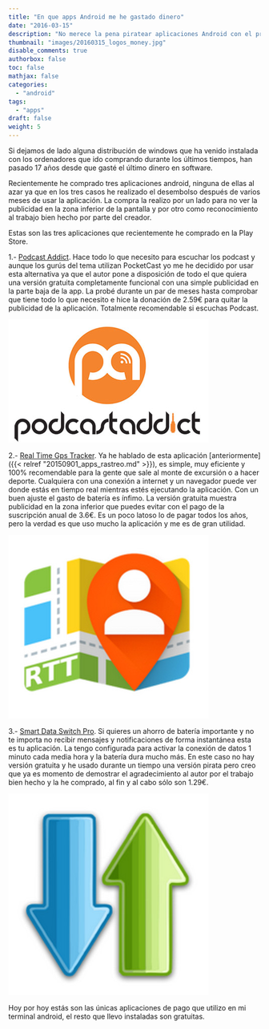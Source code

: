 ```yaml
---
title: "En que apps Android me he gastado dinero"
date: "2016-03-15"
description: "No merece la pena piratear aplicaciones Android con el precio que llevan, estas son las que hasta ahora yo he comprado y por que"
thumbnail: "images/20160315_logos_money.jpg"
disable_comments: true
authorbox: false
toc: false
mathjax: false
categories:
  - "android"
tags:
  - "apps"
draft: false
weight: 5
---
```

Si dejamos de lado alguna distribución de windows que ha venido instalada con los ordenadores que ido comprando durante los últimos tiempos, han pasado 17 años desde que gasté el último dinero en software.

Recientemente he comprado tres aplicaciones android, ninguna de ellas al azar ya que en los tres casos he realizado el desembolso después de varios meses de usar la aplicación. La compra la realizo por un lado para no ver la publicidad en la zona inferior de la pantalla y por otro como reconocimiento al trabajo bien hecho por parte del creador.

Estas son las tres aplicaciones que recientemente he comprado en la Play Store.

1.- [Podcast Addict][11]. Hace todo lo que necesito para escuchar los podcast y aunque los gurús del tema utilizan PocketCast yo me he decidido por usar esta alternativa ya que el autor pone a disposición de todo el que quiera una versión gratuita completamente funcional con una simple publicidad en la parte baja de la app. La probé durante un par de meses hasta comprobar que tiene todo lo que necesito e hice la donación de 2.59€ para quitar la publicidad de la aplicación. Totalmente recomendable si escuchas Podcast.

![imagen][1]

2.- [Real Time Gps Tracker][12]. Ya he hablado de esta aplicación [anteriormente]({{< relref "20150901_apps_rastreo.md" >}}), es simple, muy eficiente y 100% recomendable para la gente que sale al monte de excursión o a hacer deporte. Cualquiera con una conexión a internet y un navegador puede ver donde estás en tiempo real mientras estés ejecutando la aplicación. Con un buen ajuste el gasto de batería es ínfimo. La versión gratuita muestra publicidad en la zona inferior que puedes evitar con el pago de la suscripción anual de 3.6€. Es un poco latoso lo de pagar todos los años, pero la verdad es que uso mucho la aplicación y me es de gran utilidad.

![imagen][2]

3.- [Smart Data Switch Pro][13]. Si quieres un ahorro de batería importante y no te importa no recibir mensajes y notificaciones de forma instantánea esta es tu aplicación. La tengo configurada para activar la conexión de datos 1 minuto cada media hora y la batería dura mucho más. En este caso no hay versión gratuita y he usado durante un tiempo una versión pirata pero creo que ya es momento de demostrar el agradecimiento al autor por el trabajo bien hecho y la he comprado, al fin y al cabo sólo son 1.29€.

![imagen][3]

Hoy por hoy estás son las únicas aplicaciones de pago que utilizo en mi terminal android, el resto que llevo instaladas son gratuitas.

[1]: /images/20160315_podcast_addict_logo.jpg
[2]: /images/20160315_rtt2_logo.jpg
[3]: /images/20160315_smart_data_logo.jpg

[11]: https://play.google.com/store/apps/details?id=com.bambuna.podcastaddict
[12]: https://play.google.com/store/apps/details?id=com.greenalp.realtimetracker2
[13]: https://play.google.com/store/apps/details?id=gudaps.smartdataswitch
